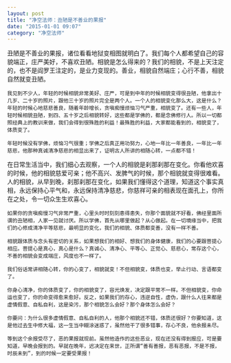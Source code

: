 ```yaml
---
layout: post
title: "净空法师：丑陋是不善业的果报"
date: "2015-01-01 09:07"
category: "净空法师"
---
```


   丑陋是不善业的果报，诸位看看地狱变相图就明白了。我们每个人都希望自己的容貌端正，庄严美好，不喜欢丑陋。相貌是怎么得来的？我们的相貌，不是上天注定的，也不是阎罗王注定的，是业力变现的。善业，相貌自然端庄；心行不善，相貌自然就变丑陋。

    我见到不少人，年轻的时候相貌非常美好、庄严，可是到中年的时候相貌变得很丑陋，他拿出十几岁、二十岁的照片，跟他三十岁的照片完全是两个人。一个人的相貌变化那么大，这是什么？年轻的时候心地慈悲善良，随着年龄增长，贪嗔痴慢烦恼习气严重，相貌变了。还有一些人，年轻时候相貌丑陋，到四、五十岁之后相貌转好，这些都是学佛的，都是念佛修行人。所以一切都照经典上的教训来做，我们会得到很殊胜的利益！最殊胜的利益，大家都能看到的，相貌变了，体质变了。

    年轻时候没有学佛，烦恼习气很重；学佛之后真正用功努力，心地一年比一年善良，一年比一年慈悲，他那种真诚清净慈悲的相显出来了，证明古人所讲的相随心转，一点都不错！

在日常生活当中，我们细心去观察，一个人的相貌是刹那刹那在变化。你看他欢喜的时候，他的相貌慈爱可亲；他不高兴、发脾气的时候，那个相貌就变得很难看。人的相貌，从早到晚，刹那刹那在变化，如果我们懂得这个道理，知道这个事实真相，永远保持心平气和，永远保持清净慈悲，你慈祥可亲的相表现在面孔上，你所在之处，令一切众生生欢喜心。

    如果你的贪嗔痴慢习气非常严重，心里头时时刻刻患得患失，你那个面貌就不好看，佛经里面所谓的丑陋相，人家一见就讨厌。所以学佛，首先从哪里做起？从心做起。在一切境缘当中，把我们的心修成清净平等慈悲，最明显的变化，我们的相貌、体质都变善，没有一样不善。

    相貌跟体质与念头有密切的关系，如果想我们的相好、想我们的身体健康，我们的心要跟菩提心相应。菩提心是真心，真心是什么？真诚心、清净心、平等心、正觉心、慈悲心，常存这个心，不善的相貌会变成端庄，风度也不一样了。

    我们俗话常讲相随心转，你的心变了，相貌就变！不但相貌变，体质也变，举止行动、言语都变了。

    你身心清净，你的体质变了，你的相貌变了，容光焕发，决定跟平常不一样。不但相貌变，你命运也变了，你的命变得愈来愈好。反之，如果我们的存心，违逆自性，虚伪，跟什么人往来都是虚情假意、自私自利，这是染污，那个相貌怎么会好？那个身体怎么会好？

    你要问：为什么很多虚情假意、自私自利的人，他那个相貌还不错，体质还很好？你要知道，这是他过去生中修大福，这一生当中糊涂迷惑了，虽然他干了很多错事，存心不良，他余报未尽。

    等到这个余报受尽了，恶的果报就现前。虽然他造作的这些恶业，现在还没有得到报应，可是要知道，早晚会报到的。早就在晚年，迟决定在来世，正所谓“善有善报，恶有恶报，不是不报，时辰未到”，到的时候一定要受果报！

